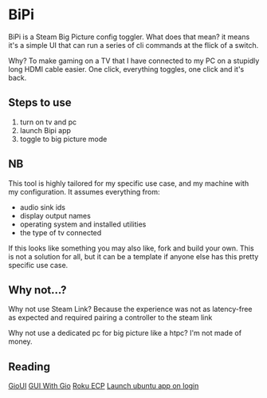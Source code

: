 # BiPi

BiPi is a Steam Big Picture config toggler. What does that mean? it means it's a simple UI that can run a series of cli commands at the flick of a switch.

Why? To make gaming on a TV that I have connected to my PC on a stupidly long HDMI cable easier. One click, everything toggles, one click and it's back.

## Steps to use

1. turn on tv and pc
2. launch Bipi app
3. toggle to big picture mode

## NB

This tool is highly tailored for my specific use case, and my machine with my configuration. It assumes everything from:

* audio sink ids
* display output names
* operating system and installed utilities
* the type of tv connected

If this looks like something you may also like, fork and build your own. This is not a solution for all, but it can be a template if anyone else has this pretty specific use case.

## Why not...?

Why not use Steam Link? Because the experience was not as latency-free as expected and required pairing a controller to the steam link

Why not use a dedicated pc for big picture like a htpc? I'm not made of money.

## Reading

[GioUI](https://gioui.org/)
[GUI With Gio](https://jonegil.github.io/gui-with-gio/)
[Roku ECP](https://developer.roku.com/docs/developer-program/dev-tools/external-control-api.md)
[Launch ubuntu app on login](https://askubuntu.com/questions/48321/how-do-i-start-applications-automatically-on-login)
